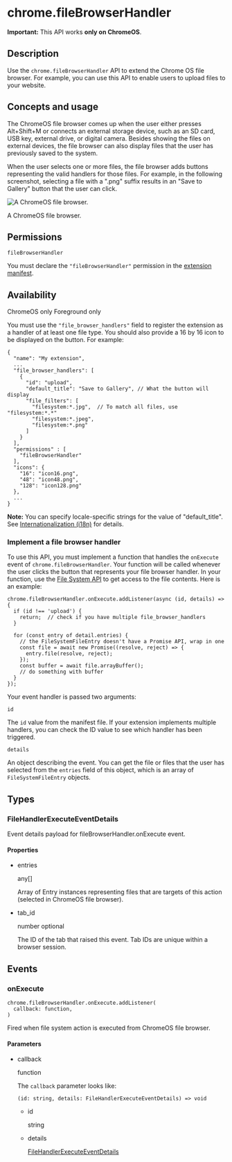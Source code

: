 # chrome.fileBrowserHandler

**Important:** This API works **only on ChromeOS**.

## Description

Use the `chrome.fileBrowserHandler` API to extend the Chrome OS file browser. For example, you can use this API to enable users to upload files to your website.

## Concepts and usage

The ChromeOS file browser comes up when the user either presses Alt+Shift+M or connects an external storage device, such as an SD card, USB key, external drive, or digital camera. Besides showing the files on external devices, the file browser can also display files that the user has previously saved to the system.

When the user selects one or more files, the file browser adds buttons representing the valid handlers for those files. For example, in the following screenshot, selecting a file with a ".png" suffix results in an "Save to Gallery" button that the user can click.

![A ChromeOS file browser.](/static/docs/extensions/reference/api/fileBrowserHandler/images/filebrowserhandler.png)

A ChromeOS file browser.

## Permissions

`fileBrowserHandler`

You must declare the `"fileBrowserHandler"` permission in the [extension manifest](/extensions/reference/manifest).

## Availability

ChromeOS only Foreground only

You must use the `"file_browser_handlers"` field to register the extension as a handler of at least one file type. You should also provide a 16 by 16 icon to be displayed on the button. For example:

```
{
  "name": "My extension",
  ...
  "file_browser_handlers": [
    {
      "id": "upload",
      "default_title": "Save to Gallery", // What the button will display
      "file_filters": [
        "filesystem:*.jpg",  // To match all files, use "filesystem:*.*"
        "filesystem:*.jpeg",
        "filesystem:*.png"
      ]
    }
  ],
  "permissions" : [
    "fileBrowserHandler"
  ],
  "icons": {
    "16": "icon16.png",
    "48": "icon48.png",
    "128": "icon128.png"
  },
  ...
}
```

**Note:** You can specify locale-specific strings for the value of "default\_title". See [Internationalization (i18n)](/extensions/i18n) for details.

### Implement a file browser handler

To use this API, you must implement a function that handles the `onExecute` event of `chrome.fileBrowserHandler`. Your function will be called whenever the user clicks the button that represents your file browser handler. In your function, use the [File System API](https://developer.mozilla.org/docs/Web/API/FileSystemFileEntry) to get access to the file contents. Here is an example:

```
chrome.fileBrowserHandler.onExecute.addListener(async (id, details) => {
  if (id !== 'upload') {
    return;  // check if you have multiple file_browser_handlers
  }

  for (const entry of detail.entries) {
    // the FileSystemFileEntry doesn't have a Promise API, wrap in one
    const file = await new Promise((resolve, reject) => {
      entry.file(resolve, reject);
    });
    const buffer = await file.arrayBuffer();
    // do something with buffer
  }
});
```

Your event handler is passed two arguments:

`id`

The `id` value from the manifest file. If your extension implements multiple handlers, you can check the ID value to see which handler has been triggered.

`details`

An object describing the event. You can get the file or files that the user has selected from the `entries` field of this object, which is an array of `FileSystemFileEntry` objects.

## Types

### FileHandlerExecuteEventDetails

Event details payload for fileBrowserHandler.onExecute event.

#### Properties

- entries
  
  any\[]
  
  Array of Entry instances representing files that are targets of this action (selected in ChromeOS file browser).
- tab\_id
  
  number optional
  
  The ID of the tab that raised this event. Tab IDs are unique within a browser session.

## Events

### onExecute

```
chrome.fileBrowserHandler.onExecute.addListener(
  callback: function,
)
```

Fired when file system action is executed from ChromeOS file browser.

#### Parameters

- callback
  
  function
  
  The `callback` parameter looks like:
  
  ```
  (id: string, details: FileHandlerExecuteEventDetails) => void
  ```
  
  - id
    
    string
  - details
    
    [FileHandlerExecuteEventDetails](#type-FileHandlerExecuteEventDetails)